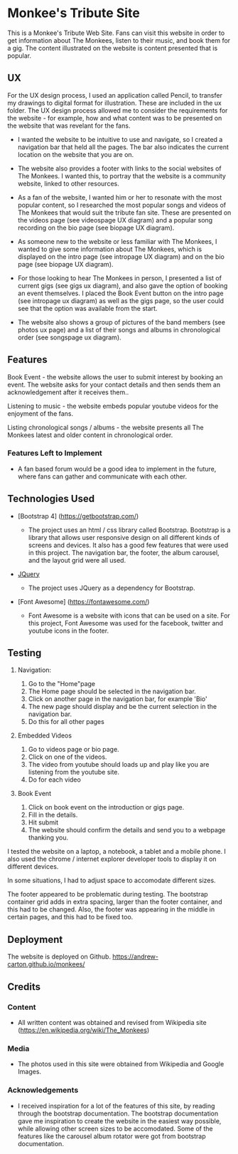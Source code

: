 # Monkee's Tribute Site


This is a Monkee's Tribute Web Site. Fans can visit this website in order to get information about The Monkees, listen to their music, and book them for a gig. The content illustrated on the website is content presented that is popular.
 
## UX

For the UX design process, I used an application called Pencil, to transfer my drawings to digital format for illustration. These are included in the ux folder. The UX design process allowed me to consider the requirements for the website - for example, how and what content was to be presented on the website that was revelant for the fans.

- I wanted the website to be intuitive to use and navigate, so I created a navigation bar that held all the pages. The bar also indicates the current location on the website that you are on.

- The website also provides a footer with links to the social websites of The Monkees. I wanted this, to portray that the website is a community website, linked to other resources.

- As a fan of the website, I wanted him or her to resonate with the most popular content, so I researched the most popular songs and videos of The Monkees that would suit the tribute fan site. These are presented on the videos page (see videospage UX diagram) and a popular song recording on the bio page (see biopage UX diagram).

- As someone new to the website or less familiar with The Monkees, I wanted to give some information about The Monkees, which is displayed on the intro page (see intropage UX diagram) and on the bio page (see biopage UX diagram).

- For those looking to hear The Monkees in person, I presented a list of current gigs (see gigs ux diagram), and also gave the option of booking an event themselves. I placed the Book Event button on the intro page (see intropage ux diagram) as well as the gigs page, so the user could see that the option was available from the start.

- The website also shows a group of pictures of the band members (see photos ux page) and a list of their songs and albums in chronological order (see songspage ux diagram).

## Features

Book Event - the website allows the user to submit interest by  booking an event. The website asks for your contact details and then sends them an acknowledgement after it receives them..

Listening to music - the website embeds popular youtube videos for the enjoyment of the fans.

Listing chronological songs / albums - the website presents all The Monkees latest and older content in chronological order.
 

### Features Left to Implement
- A fan based forum would be a good idea to implement in the future, where fans can gather and communicate with each other.

## Technologies Used

- [Bootstrap 4] (https://getbootstrap.com/)
    - The project uses an html / css  library called Bootstrap. Bootstrap is a library that allows user responsive design on all different kinds of screens and devices. It also has a good few features that were used in this project. The navigation bar, the footer, the album carousel, and the layout grid were all used. 

- [JQuery](https://jquery.com)
    - The project uses JQuery as a dependency for Bootstrap.

- [Font Awesome] (https://fontawesome.com/)
    - Font Awesome is a website with icons that can be used on a site. For this project, Font Awesome was used for the facebook, twitter and youtube icons in the footer.


## Testing

1. Navigation:
    1. Go to the "Home"page
    2. The Home page should be selected in the navigation bar.
    3. Click on another page in the navigation bar, for example 'Bio'
    4. The new page should display and be the current selection in the navigation bar.
    5. Do this for all other pages

2. Embedded Videos
    1. Go to videos page or bio page.
    2. Click on one of the videos.
    3. The video from youtube should loads up and play like you are listening from the youtube site.
    4. Do for each video

3. Book Event
    1. Click on book event on the introduction or gigs page.
    2. Fill in the details.
    3. Hit submit
    4. The website should confirm the details and send you to a webpage thanking you.

I tested the website on a laptop, a notebook, a tablet and a mobile phone. I also used the chrome / internet explorer developer tools to display it on different devices.

In some situations, I had to adjust space to accomodate different sizes.

The footer appeared to be problematic during testing. The bootstrap container grid adds in extra spacing, larger than the footer container, and this had to be changed. Also, the footer was appearing in the middle in certain pages, and this had to be fixed too.

## Deployment

The website is deployed on Github. 
https://andrew-carton.github.io/monkees/


## Credits

### Content
- All written content was obtained and revised from Wikipedia site (https://en.wikipedia.org/wiki/The_Monkees)

### Media
- The photos used in this site were obtained from Wikipedia and Google Images.

### Acknowledgements

- I received inspiration for a lot of the features of this site, by reading through the bootstrap documentation. The bootstrap documentation gave me inspiration to create the website in the easiest way possible, while allowing other screen sizes to be accomodated. Some of the features like the carousel album rotator were got from bootstrap documentation.




